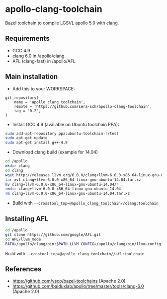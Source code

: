 # apollo-clang-toolchain
Bazel toolchain to compile LGSVL apollo 5.0 with clang.

## Requirements
- GCC 4.9
- clang 6.0 in /apollo/clang
- AFL (clang-fast) in /apollo/AFL

## Main installation
- Add this to your WORKSPACE:
```
git_repository(
    name = 'apollo_clang_toolchain',
    remote = 'https://github.com/sera-sch/apollo-clang-toolchain',
    tag = '0.2',
)
```
- Install GCC 4.9 (avaliable on Ubuntu toolchain PPA):
```sh
sudo add-apt-repository ppa:ubuntu-toolchain-r/test
sudo apt-get update
sudo apt-get install g++-4.9
```
- Download clang build (example for 14.04)
```sh
cd /apollo
mkdir clang
cd clang
wget http://releases.llvm.org/6.0.0/clang+llvm-6.0.0-x86_64-linux-gnu-ubuntu-14.04.tar.xz
tar xvf clang+llvm-6.0.0-x86_64-linux-gnu-ubuntu-14.04.tar.xz
mv clang+llvm-6.0.0-x86_64-linux-gnu-ubuntu-14.04/* .
rmdir clang+llvm-6.0.0-x86_64-linux-gnu-ubuntu-14.04
rm clang+llvm-6.0.0-x86_64-linux-gnu-ubuntu-14.04.tar.xz
```
- Build with `--crosstool_top=@apollo_clang_toolchain//clang:toolchain`

## Installing AFL
```sh
cd /apollo
git clone https://github.com/google/AFL.git
cd AFL/llvm_mode
PATH=/apollo/clang/bin:$PATH LLVM_CONFIG=/apollo/clang/bin/llvm-config make
```
Build with `--crostool_top=@apollo_clang_toolchain//afl:toolchain`

## References
- https://github.com/vsco/bazel-toolchains (Apache 2.0)
- https://github.com/baiduxlab/apollo/tree/master/tools/clang-6.0 (Apache 2.0)
